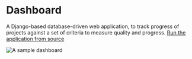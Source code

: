 # Dashboard

A Django-based database-driven web application, to track progress of projects against a set of criteria to measure quality and progress. [Run the application from source](./dashboard)

![A sample dashboard](screenshots/dashboard.png)
